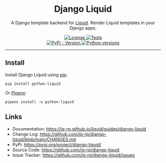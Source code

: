 <h1 align="center">Django Liquid</h1>

<p align="center">
A Django template backend for <a href="https://github.com/jg-rp/liquid">Liquid</a>. Render Liquid  templates in your Django apps.
</p>

<p align="center">
  <a href="https://github.com/jg-rp/liquid/blob/main/LICENSE">
    <img src="https://img.shields.io/pypi/l/django-liquid.svg?style=flat-square" alt="License">
  </a>
  <a href="https://github.com/jg-rp/liquid/actions/workflows/tests.yaml">
    <img src="https://img.shields.io/github/actions/workflow/status/jg-rp/liquid/tests.yaml?branch=main&label=tests&style=flat-square" alt="Tests">
  </a>
  <br>
  <a href="https://pypi.org/project/django-liquid/">
    <img src="https://img.shields.io/pypi/v/django-liquid.svg?style=flat-square" alt="PyPi - Version">
  </a>
  <a href="https://pypi.org/project/django-liquid/">
    <img src="https://img.shields.io/pypi/pyversions/django-liquid.svg?style=flat-square" alt="Python versions">
  </a>
</p>

---

## Install

Install Django Liquid using [pip](https://pip.pypa.io/en/stable/getting-started/):

```console
pip install python-liquid
```

Or [Pipenv](https://pipenv.pypa.io/en/latest/):

```console
pipenv install -u python-liquid
```

## Links

- Documentation: https://jg-rp.github.io/liquid/guides/django-liquid
- Change Log: https://github.com/jg-rp/django-liquid/blob/main/CHANGES.md
- PyPi: https://pypi.org/project/django-liquid/
- Source Code: https://github.com/jg-rp/django-liquid
- Issue Tracker: https://github.com/jg-rp/django-liquid/issues
